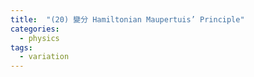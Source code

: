 ```yaml
---
title:  "(20) 變分 Hamiltonian Maupertuis’ Principle"
categories:
  - physics
tags:
  - variation
---
```


